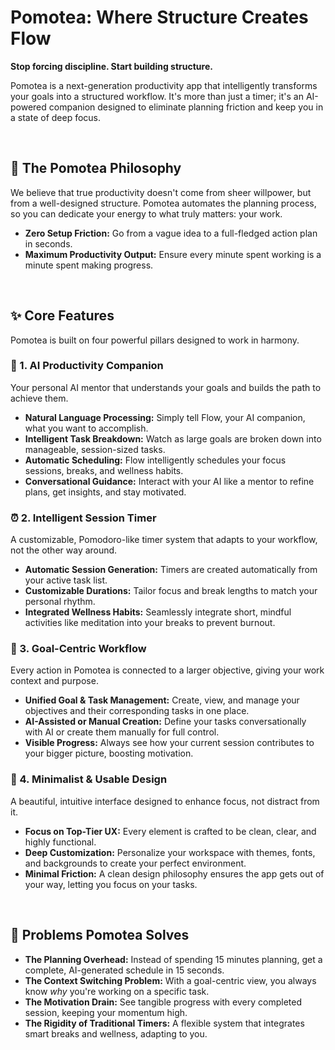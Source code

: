# Pomotea: Where Structure Creates Flow

**Stop forcing discipline. Start building structure.**

Pomotea is a next-generation productivity app that intelligently transforms your goals
into a structured workflow. It's more than just a timer; it's an AI-powered
companion designed to eliminate planning friction and keep you in a state of deep focus.

<br/>

## 🎯 The Pomotea Philosophy

We believe that true productivity doesn't come from sheer willpower, but from a
well-designed structure. Pomotea automates the planning process, so you can dedicate
your energy to what truly matters: your work.

-   **Zero Setup Friction:** Go from a vague idea to a full-fledged action plan in seconds.
-   **Maximum Productivity Output:** Ensure every minute spent working is a minute spent making progress.

<br/>

## ✨ Core Features

Pomotea is built on four powerful pillars designed to work in harmony.

### 🤖 1. AI Productivity Companion

Your personal AI mentor that understands your goals and builds the path to achieve them.

-   **Natural Language Processing:** Simply tell Flow, your AI companion, what you want to accomplish.
-   **Intelligent Task Breakdown:** Watch as large goals are broken down into manageable, session-sized tasks.
-   **Automatic Scheduling:** Flow intelligently schedules your focus sessions, breaks, and wellness habits.
-   **Conversational Guidance:** Interact with your AI like a mentor to refine plans, get insights, and stay motivated.

### ⏰ 2. Intelligent Session Timer

A customizable, Pomodoro-like timer system that adapts to your workflow, not the other way around.

-   **Automatic Session Generation:** Timers are created automatically from your active task list.
-   **Customizable Durations:** Tailor focus and break lengths to match your personal rhythm.
-   **Integrated Wellness Habits:** Seamlessly integrate short, mindful activities like meditation into your breaks to prevent burnout.

### 🎯 3. Goal-Centric Workflow

Every action in Pomotea is connected to a larger objective, giving your work context and purpose.

-   **Unified Goal & Task Management:** Create, view, and manage your objectives and their corresponding tasks in one place.
-   **AI-Assisted or Manual Creation:** Define your tasks conversationally with AI or create them manually for full control.
-   **Visible Progress:** Always see how your current session contributes to your bigger picture, boosting motivation.

### 🎨 4. Minimalist & Usable Design

A beautiful, intuitive interface designed to enhance focus, not distract from it.

-   **Focus on Top-Tier UX:** Every element is crafted to be clean, clear, and highly functional.
-   **Deep Customization:** Personalize your workspace with themes, fonts, and backgrounds to create your perfect environment.
-   **Minimal Friction:** A clean design philosophy ensures the app gets out of your way, letting you focus on your tasks.

<br/>

## 🚀 Problems Pomotea Solves

-   **The Planning Overhead:** Instead of spending 15 minutes planning, get a complete, AI-generated schedule in 15 seconds.
-   **The Context Switching Problem:** With a goal-centric view, you always know *why* you're working on a specific task.
-   **The Motivation Drain:** See tangible progress with every completed session, keeping your momentum high.
-   **The Rigidity of Traditional Timers:** A flexible system that integrates smart breaks and wellness, adapting to you.
